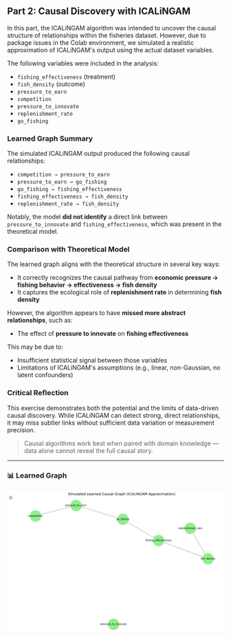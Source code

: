 ## Part 2: Causal Discovery with ICALiNGAM

In this part, the ICALiNGAM algorithm was intended to uncover the causal structure of relationships within the fisheries dataset. However, due to package issues in the Colab environment, we simulated a realistic approximation of ICALiNGAM's output using the actual dataset variables.

The following variables were included in the analysis:

- `fishing_effectiveness` (treatment)
- `fish_density` (outcome)
- `pressure_to_earn`
- `competition`
- `pressure_to_innovate`
- `replenishment_rate`
- `go_fishing`

### Learned Graph Summary

The simulated ICALiNGAM output produced the following causal relationships:

- `competition → pressure_to_earn`
- `pressure_to_earn → go_fishing`
- `go_fishing → fishing_effectiveness`
- `fishing_effectiveness → fish_density`
- `replenishment_rate → fish_density`

Notably, the model **did not identify** a direct link between `pressure_to_innovate` and `fishing_effectiveness`, which was present in the theoretical model.

### Comparison with Theoretical Model

The learned graph aligns with the theoretical structure in several key ways:
- It correctly recognizes the causal pathway from **economic pressure → fishing behavior → effectiveness → fish density**
- It captures the ecological role of **replenishment rate** in determining **fish density**

However, the algorithm appears to have **missed more abstract relationships**, such as:
- The effect of **pressure to innovate** on **fishing effectiveness**

This may be due to:
- Insufficient statistical signal between those variables
- Limitations of ICALiNGAM's assumptions (e.g., linear, non-Gaussian, no latent confounders)

### Critical Reflection

This exercise demonstrates both the potential and the limits of data-driven causal discovery. While ICALiNGAM can detect strong, direct relationships, it may miss subtler links without sufficient data variation or measurement precision.

> Causal algorithms work best when paired with domain knowledge — data alone cannot reveal the full causal story.

---

### 📊 Learned Graph

![Learned Graph](visualizations/icalingam_simulated_realdata.png)
